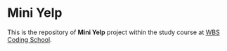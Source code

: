 # Mini Yelp
This is the repository of **Mini Yelp** project within the study course at [WBS Coding School](https://www.wbscodingschool.com/).
